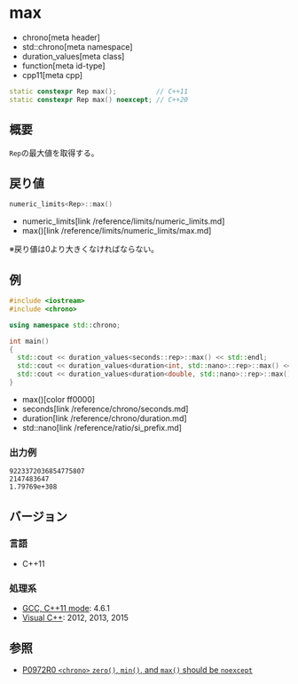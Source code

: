 # max
* chrono[meta header]
* std::chrono[meta namespace]
* duration_values[meta class]
* function[meta id-type]
* cpp11[meta cpp]

```cpp
static constexpr Rep max();          // C++11
static constexpr Rep max() noexcept; // C++20
```

## 概要
`Rep`の最大値を取得する。


## 戻り値
```cpp
numeric_limits<Rep>::max()
```
* numeric_limits[link /reference/limits/numeric_limits.md]
* max()[link /reference/limits/numeric_limits/max.md]

※戻り値は0より大きくなければならない。


## 例
```cpp example
#include <iostream>
#include <chrono>

using namespace std::chrono;

int main()
{
  std::cout << duration_values<seconds::rep>::max() << std::endl;
  std::cout << duration_values<duration<int, std::nano>::rep>::max() << std::endl;
  std::cout << duration_values<duration<double, std::nano>::rep>::max() << std::endl;
}
```
* max()[color ff0000]
* seconds[link /reference/chrono/seconds.md]
* duration[link /reference/chrono/duration.md]
* std::nano[link /reference/ratio/si_prefix.md]

### 出力例
```
9223372036854775807
2147483647
1.79769e+308
```


## バージョン
### 言語
- C++11

### 処理系
- [GCC, C++11 mode](/implementation.md#gcc): 4.6.1
- [Visual C++](/implementation.md#visual_cpp): 2012, 2013, 2015


## 参照
- [P0972R0 `<chrono>` `zero()`, `min()`, and `max()` should be `noexcept`](http://www.open-std.org/jtc1/sc22/wg21/docs/papers/2018/p0972r0.pdf)
